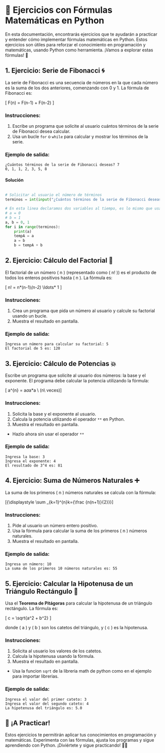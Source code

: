 
# 🧮 Ejercicios con Fórmulas Matemáticas en Python

En esta documentación, encontrarás ejercicios que te ayudarán a practicar y entender cómo implementar fórmulas matemáticas en Python. Estos ejercicios son útiles para reforzar el conocimiento en programación y matemáticas, usando Python como herramienta. ¡Vamos a explorar estas fórmulas! 🚀

## 1. **Ejercicio: Serie de Fibonacci** 🌀

La serie de Fibonacci es una secuencia de números en la que cada número es la suma de los dos anteriores, comenzando con 0 y 1. La fórmula de Fibonacci es:

\[ F(n) = F(n-1) + F(n-2) \]

### **Instrucciones**:
1. Escribe un programa que solicite al usuario cuántos términos de la serie de Fibonacci desea calcular.
2. Usa un bucle `for` o `while` para calcular y mostrar los términos de la serie.

### **Ejemplo de salida**:
```
¿Cuántos términos de la serie de Fibonacci deseas? 7
0, 1, 1, 2, 3, 5, 8
```

#### **Solución**
```python
    
# Solicitar al usuario el número de términos
terminos = int(input("¿Cuántos términos de la serie de Fibonacci deseas? "))

# En esta linea declaramos dos variables al tiempo, es lo mismo que usar: 
# a = 0
# b = 1
a, b = 0, 1
for i in range(terminos):
    print(a)
    tempA = a
    a = b
    b = tempA + b
```

## 2. **Ejercicio: Cálculo del Factorial** 🎯

El factorial de un número \( n \) (representado como \( n! \)) es el producto de todos los enteros positivos hasta \( n \). La fórmula es:

\[ n! = n*(n-1)*(n-2)* \ldots* 1 \]

### **Instrucciones**:
1. Crea un programa que pida un número al usuario y calcule su factorial usando un bucle.
2. Muestra el resultado en pantalla.

### **Ejemplo de salida**:
```
Ingresa un número para calcular su factorial: 5
El factorial de 5 es: 120
```

## 3. **Ejercicio: Cálculo de Potencias** 💥

Escribe un programa que solicite al usuario dos números: la base y el exponente. El programa debe calcular la potencia utilizando la fórmula:

\[ 	a^{n} = a*a*a*a \ (n\ veces)\]

### **Instrucciones**:
1. Solicita la base y el exponente al usuario.
2. Calcula la potencia utilizando el operador `**` en Python.
3. Muestra el resultado en pantalla.

* Hazlo ahora sin usar el operador `**`
### **Ejemplo de salida**:
```
Ingresa la base: 3
Ingresa el exponente: 4
El resultado de 3^4 es: 81
```

## 4. **Ejercicio: Suma de Números Naturales** ➕

La suma de los primeros \( n \) números naturales se calcula con la fórmula:

\[{\displaystyle \sum _{k=1}^{n}k={\frac {n(n+1)}{2}}}\]

### **Instrucciones**:
1. Pide al usuario un número entero positivo.
2. Usa la fórmula para calcular la suma de los primeros \( n \) números naturales.
3. Muestra el resultado en pantalla.

### **Ejemplo de salida**:
```
Ingresa un número: 10
La suma de los primeros 10 números naturales es: 55
```

## 5. **Ejercicio: Calcular la Hipotenusa de un Triángulo Rectángulo** 📐

Usa el **Teorema de Pitágoras** para calcular la hipotenusa de un triángulo rectángulo. La fórmula es:

\[ c = \sqrt{a^2 + b^2} \]

donde \( a \) y \( b \) son los catetos del triángulo, y \( c \) es la hipotenusa.

### **Instrucciones**:
1. Solicita al usuario los valores de los catetos.
2. Calcula la hipotenusa usando la fórmula.
3. Muestra el resultado en pantalla.

* Usa la funcion `sqrt` de la libreria math de python como en el ejemplo para importar librerias.

### **Ejemplo de salida**:
```
Ingresa el valor del primer cateto: 3
Ingresa el valor del segundo cateto: 4
La hipotenusa del triángulo es: 5.0
```

## 🎉 ¡A Practicar!

Estos ejercicios te permitirán aplicar tus conocimientos en programación y matemáticas. Experimenta con las fórmulas, ajusta los programas y sigue aprendiendo con Python. ¡Diviértete y sigue practicando! 🌟🐍
